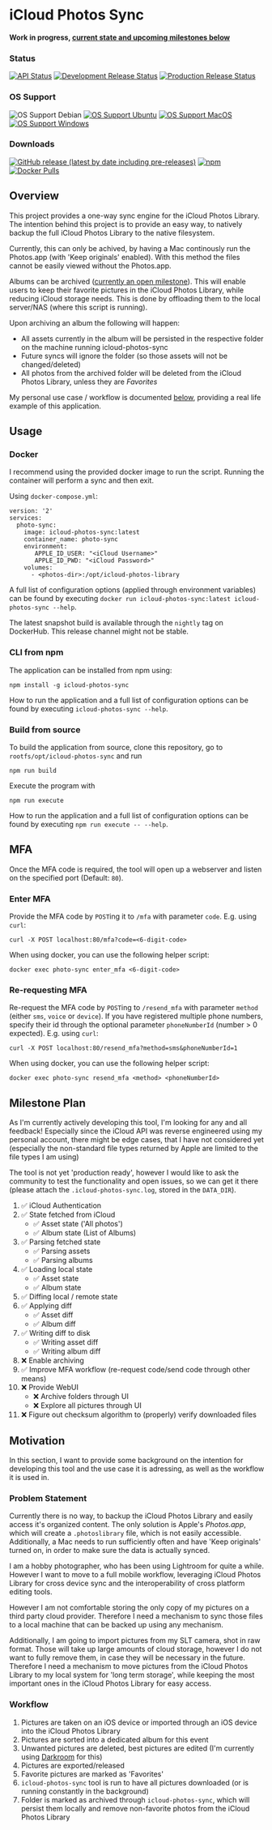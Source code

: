 # iCloud Photos Sync

**Work in progress, [current state and upcoming milestones below](#milestone-plan)**

### Status
[![API Status](https://img.shields.io/github/workflow/status/steilerDev/icloud-photos-sync/API%20Test?label=API%20Status&style=for-the-badge)](https://github.com/steilerDev/icloud-photos-sync/actions/workflows/api-test.yml)
[![Development Release Status](https://img.shields.io/github/workflow/status/steilerDev/icloud-photos-sync/Development%20Release?label=Dev%20Release&style=for-the-badge)](https://github.com/steilerDev/icloud-photos-sync/actions/workflows/dev-release.yml)
[![Production Release Status](https://img.shields.io/github/workflow/status/steilerDev/icloud-photos-sync/Production%20Release?label=Prod%20Release&style=for-the-badge)](https://github.com/steilerDev/icloud-photos-sync/actions/workflows/prod-release.yml)

### OS Support
![OS Support Debian](https://img.shields.io/static/v1?label=Debian-10&message=Production%20Use&color=success&style=for-the-badge)
[![OS Support Ubuntu](https://img.shields.io/static/v1?label=Ubuntu-latest&message=Unit%20Tested&color=success&style=for-the-badge)](https://github.com/actions/runner-images#available-images)
[![OS Support MacOS](https://img.shields.io/static/v1?label=MacOS-latest&message=Unit%20Tested&color=success&style=for-the-badge)](https://github.com/actions/runner-images#available-images)
[![OS Support Windows](https://img.shields.io/static/v1?label=Windows-latest&message=Failing&color=critical&style=for-the-badge)](https://github.com/actions/runner-images#available-images)

### Downloads
[![GitHub release (latest by date including pre-releases)](https://img.shields.io/github/v/release/steilerdev/icloud-photos-sync?include_prereleases&style=for-the-badge)](https://github.com/steilerDev/icloud-photos-sync/releases)
[![npm](https://img.shields.io/npm/dm/icloud-photos-sync?label=npm%20downloads&style=for-the-badge)](https://www.npmjs.com/package/icloud-photos-sync)
[![Docker Pulls](https://img.shields.io/docker/pulls/steilerdev/icloud-photos-sync?style=for-the-badge)](https://hub.docker.com/r/steilerdev/icloud-photos-sync)

## Overview
This project provides a one-way sync engine for the iCloud Photos Library. The intention behind this project is to provide an easy way, to natively backup the full iCloud Photos Library to the native filesystem.

Currently, this can only be achived, by having a Mac continously run the Photos.app (with 'Keep originals' enabled). With this method the files cannot be easily viewed without the Photos.app.

Albums can be archived ([currently an open milestone](#milestone-plan)). This will enable users to keep their favorite pictures in the iCloud Photos Library, while reducing iCloud storage needs. This is done by offloading them to the local server/NAS (where this script is running).

Upon archiving an album the following will happen:
- All assets currently in the album will be persisted in the respective folder on the machine running icloud-photos-sync
- Future syncs will ignore the folder (so those assets will not be changed/deleted)
- All photos from the archived folder will be deleted from the iCloud Photos Library, unless they are *Favorites*

My personal use case / workflow is documented [below](#motivation), providing a real life example of this application.

## Usage

### Docker
I recommend using the provided docker image to run the script. Running the container will perform a sync and then exit.

Using `docker-compose.yml`:
```
version: '2'
services:
  photo-sync:
    image: icloud-photos-sync:latest
    container_name: photo-sync
    environment:
       APPLE_ID_USER: "<iCloud Username>"
       APPLE_ID_PWD: "<iCloud Password>"
    volumes:
      - <photos-dir>:/opt/icloud-photos-library
```

A full list of configuration options (applied through environment variables) can be found by executing `docker run icloud-photos-sync:latest icloud-photos-sync --help`.

The latest snapshot build is available through the `nightly` tag on DockerHub. This release channel might not be stable.

### CLI from npm
The application can be installed from npm using:
```
npm install -g icloud-photos-sync
```

How to run the application and a full list of configuration options can be found by executing `icloud-photos-sync --help`.

### Build from source
To build the application from source, clone this repository, go to `rootfs/opt/icloud-photos-sync` and run
```
npm run build
```

Execute the program with
```
npm run execute
```

How to run the application and a full list of configuration options can be found by executing `npm run execute -- --help`.

## MFA
Once the MFA code is required, the tool will open up a webserver and listen on the specified port (Default: `80`).
### Enter MFA
Provide the MFA code by `POST`ing it to `/mfa` with parameter `code`. E.g. using `curl`:
```
curl -X POST localhost:80/mfa?code=<6-digit-code>
```

When using docker, you can use the following helper script:
```
docker exec photo-sync enter_mfa <6-digit-code>
```

### Re-requesting MFA
Re-request the MFA code by `POST`ing to `/resend_mfa` with parameter `method` (either `sms`, `voice` or `device`). If you have registered multiple phone numbers, specify their id through the optional parameter `phoneNumberId` (number > 0 expected). E.g. using `curl`:
```
curl -X POST localhost:80/resend_mfa?method=sms&phoneNumberId=1
```

When using docker, you can use the following helper script:
```
docker exec photo-sync resend_mfa <method> <phoneNumberId>
```

## Milestone Plan
As I'm currently actively developing this tool, I'm looking for any and all feedback! Especially since the iCloud API was reverse engineered using my personal account, there might be edge cases, that I have not considered yet (especially the non-standard file types returned by Apple are limited to the file types I am using)

The tool is not yet 'production ready', however I would like to ask the community to test the functionality and open issues, so we can get it there (please attach the `.icloud-photos-sync.log`, stored in the `DATA_DIR`).

1. :white_check_mark: iCloud Authentication 
2. :white_check_mark: State fetched from iCloud
   - :white_check_mark: Asset state ('All photos')
   - :white_check_mark: Album state (List of Albums)
3. :white_check_mark: Parsing fetched state
   - :white_check_mark: Parsing assets
   - :white_check_mark: Parsing albums
4. :white_check_mark: Loading local state
   - :white_check_mark: Asset state
   - :white_check_mark: Album state
5. :white_check_mark: Diffing local / remote state
6. :white_check_mark: Applying diff
   - :white_check_mark: Asset diff
   - :white_check_mark: Album diff
7. :white_check_mark: Writing diff to disk
   - :white_check_mark: Writing asset diff
   - :white_check_mark: Writing album diff
8. :x: Enable archiving
9. :white_check_mark: Improve MFA workflow (re-request code/send code through other means)
10. :x: Provide WebUI
    - :x: Archive folders through UI
    - :x: Explore all pictures through UI
11. :x: Figure out checksum algorithm to (properly) verify downloaded files

## Motivation
In this section, I want to provide some background on the intention for developing this tool and the use case it is adressing, as well as the workflow it is used in.

### Problem Statement
Currently there is no way, to backup the iCloud Photos Library and easily access it's organized content. The only solution is Apple's *Photos.app*, which will create a `.photoslibrary` file, which is not easily accessible. Additionally, a Mac needs to run sufficiently often and have 'Keep originals' turned on, in order to make sure the data is actually synced.

I am a hobby photographer, who has been using Lightroom for quite a while. However I want to move to a full mobile workflow, leveraging iCloud Photos Library for cross device sync and the interoperability of cross platform editing tools.

However I am not comfortable storing the only copy of my pictures on a third party cloud provider. Therefore I need a mechanism to sync those files to a local machine that can be backed up using any mechanism.

Additionally, I am going to import pictures from my SLT camera, shot in raw format. Those will take up large amounts of cloud storage, however I do not want to fully remove them, in case they will be necessary in the future. Therefore I need a mechanism to move pictures from the iCloud Photos Library to my local system for 'long term storage', while keeping the most important ones in the iCloud Photos Library for easy access.

### Workflow
1. Pictures are taken on an iOS device or imported through an iOS device into the iCloud Photos Library
2. Pictures are sorted into a dedicated album for this event
3. Unwanted pictures are deleted, best pictures are edited (I'm currently using [Darkroom](https://darkroom.co/) for this)
4. Pictures are exported/released
5. Favorite pictures are marked as 'Favorites'
6. `icloud-photos-sync` tool is run to have all pictures downloaded (or is running constantly in the background)
7. Folder is marked as archived through `icloud-photos-sync`, which will persist them locally and remove non-favorite photos from the iCloud Photos Library
